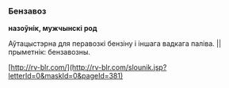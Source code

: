 ### Бензавоз
**назоўнік, мужчынскі род**

Аўтацыстэрна для перавозкі бензіну і іншага вадкага паліва. || прыметнік: бензавозны.

<a rel="author">[http://rv-blr.com/](http://rv-blr.com/slounik.jsp?letterId=0&maskId=0&pageId=381)</a>
